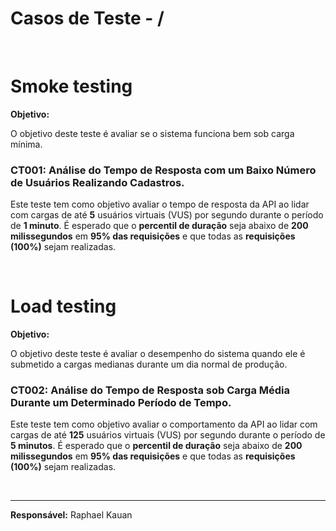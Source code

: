 # Casos de Teste - /

<br>

# Smoke testing

**Objetivo:**

O objetivo deste teste é avaliar se o sistema funciona bem sob carga mínima.

### CT001: Análise do Tempo de Resposta com um Baixo Número de Usuários Realizando Cadastros.

Este teste tem como objetivo avaliar o tempo de resposta da API ao lidar com cargas de até **5** usuários virtuais (VUS) por segundo durante o período de **1 minuto**. É esperado que o **percentil de duração** seja abaixo de **200 milissegundos** em **95% das requisições** e que todas as **requisições (100%)** sejam realizadas.

<br>

# Load testing

**Objetivo:**

O objetivo deste teste é avaliar o desempenho do sistema quando ele é submetido a cargas medianas durante um dia normal de produção.

### CT002: Análise do Tempo de Resposta sob Carga Média Durante um Determinado Período de Tempo.

Este teste tem como objetivo avaliar o comportamento da API ao lidar com cargas de até **125** usuários virtuais (VUS) por segundo durante o período de **5 minutos**. É esperado que o **percentil de duração** seja abaixo de **200 milissegundos** em **95% das requisições** e que todas as **requisições (100%)** sejam realizadas.

<br>
<hr>

**Responsável:** Raphael Kauan
